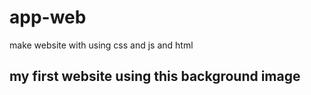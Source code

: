 # app-web
make website with using css and js and html
## my first website using this background image

